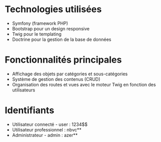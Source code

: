 # Technologies utilisées
- Symfony (framework PHP)
- Bootstrap pour un design responsive
- Twig pour le templating
- Doctrine pour la gestion de la base de données

# Fonctionnalités principales
- Affichage des objets par catégories et sous-catégories
- Système de gestion des contenus (CRUD)
- Organisation des routes et vues avec le moteur Twig en fonction des utilisateurs

# Identifiants
- Utilisateur connecté - user : 1234$$
- Utilisateur professionnel : nbvc**
- Administrateur - admin : azer**
